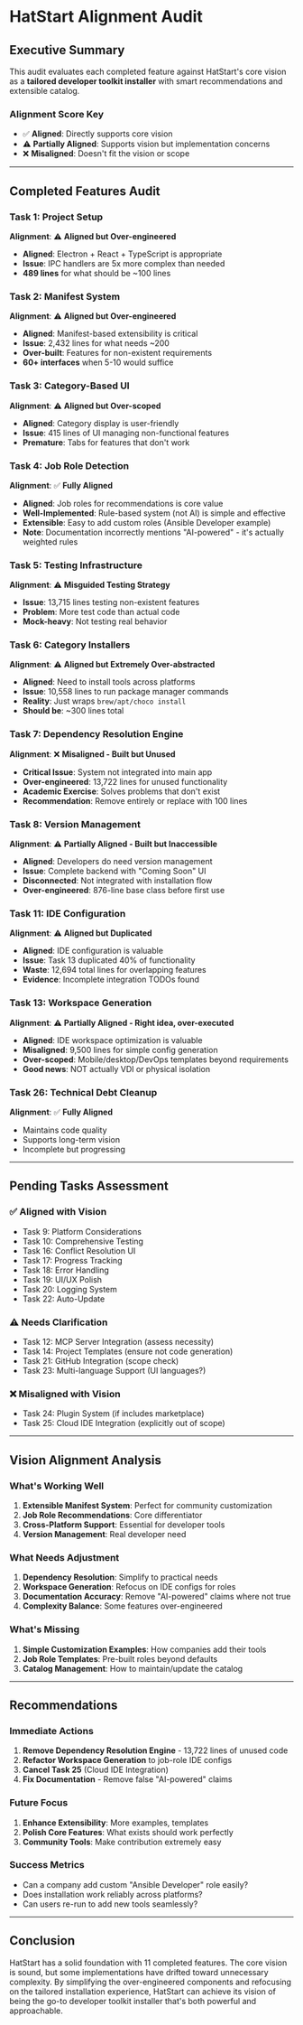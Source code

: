 # HatStart Alignment Audit

## Executive Summary

This audit evaluates each completed feature against HatStart's core vision as a **tailored developer toolkit installer** with smart recommendations and extensible catalog.

### Alignment Score Key
- ✅ **Aligned**: Directly supports core vision
- ⚠️ **Partially Aligned**: Supports vision but implementation concerns
- ❌ **Misaligned**: Doesn't fit the vision or scope

---

## Completed Features Audit

### Task 1: Project Setup
**Alignment**: ⚠️ **Aligned but Over-engineered**
- **Aligned**: Electron + React + TypeScript is appropriate
- **Issue**: IPC handlers are 5x more complex than needed
- **489 lines** for what should be ~100 lines

### Task 2: Manifest System  
**Alignment**: ⚠️ **Aligned but Over-engineered**
- **Aligned**: Manifest-based extensibility is critical
- **Issue**: 2,432 lines for what needs ~200
- **Over-built**: Features for non-existent requirements
- **60+ interfaces** when 5-10 would suffice

### Task 3: Category-Based UI
**Alignment**: ⚠️ **Aligned but Over-scoped**
- **Aligned**: Category display is user-friendly
- **Issue**: 415 lines of UI managing non-functional features
- **Premature**: Tabs for features that don't work

### Task 4: Job Role Detection
**Alignment**: ✅ **Fully Aligned**
- **Aligned**: Job roles for recommendations is core value
- **Well-Implemented**: Rule-based system (not AI) is simple and effective
- **Extensible**: Easy to add custom roles (Ansible Developer example)
- **Note**: Documentation incorrectly mentions "AI-powered" - it's actually weighted rules

### Task 5: Testing Infrastructure
**Alignment**: ⚠️ **Misguided Testing Strategy**
- **Issue**: 13,715 lines testing non-existent features
- **Problem**: More test code than actual code
- **Mock-heavy**: Not testing real behavior

### Task 6: Category Installers
**Alignment**: ⚠️ **Aligned but Extremely Over-abstracted**
- **Aligned**: Need to install tools across platforms
- **Issue**: 10,558 lines to run package manager commands
- **Reality**: Just wraps `brew/apt/choco install`
- **Should be**: ~300 lines total

### Task 7: Dependency Resolution Engine
**Alignment**: ❌ **Misaligned - Built but Unused**
- **Critical Issue**: System not integrated into main app
- **Over-engineered**: 13,722 lines for unused functionality
- **Academic Exercise**: Solves problems that don't exist
- **Recommendation**: Remove entirely or replace with 100 lines

### Task 8: Version Management
**Alignment**: ⚠️ **Partially Aligned - Built but Inaccessible**
- **Aligned**: Developers do need version management
- **Issue**: Complete backend with "Coming Soon" UI
- **Disconnected**: Not integrated with installation flow
- **Over-engineered**: 876-line base class before first use

### Task 11: IDE Configuration
**Alignment**: ⚠️ **Aligned but Duplicated**
- **Aligned**: IDE configuration is valuable
- **Issue**: Task 13 duplicated 40% of functionality
- **Waste**: 12,694 total lines for overlapping features
- **Evidence**: Incomplete integration TODOs found

### Task 13: Workspace Generation
**Alignment**: ⚠️ **Partially Aligned - Right idea, over-executed**
- **Aligned**: IDE workspace optimization is valuable
- **Misaligned**: 9,500 lines for simple config generation
- **Over-scoped**: Mobile/desktop/DevOps templates beyond requirements
- **Good news**: NOT actually VDI or physical isolation

### Task 26: Technical Debt Cleanup
**Alignment**: ✅ **Fully Aligned**
- Maintains code quality
- Supports long-term vision
- Incomplete but progressing

---

## Pending Tasks Assessment

### ✅ Aligned with Vision
- Task 9: Platform Considerations
- Task 10: Comprehensive Testing
- Task 16: Conflict Resolution UI
- Task 17: Progress Tracking
- Task 18: Error Handling
- Task 19: UI/UX Polish
- Task 20: Logging System
- Task 22: Auto-Update

### ⚠️ Needs Clarification
- Task 12: MCP Server Integration (assess necessity)
- Task 14: Project Templates (ensure not code generation)
- Task 21: GitHub Integration (scope check)
- Task 23: Multi-language Support (UI languages?)

### ❌ Misaligned with Vision
- Task 24: Plugin System (if includes marketplace)
- Task 25: Cloud IDE Integration (explicitly out of scope)

---

## Vision Alignment Analysis

### What's Working Well
1. **Extensible Manifest System**: Perfect for community customization
2. **Job Role Recommendations**: Core differentiator 
3. **Cross-Platform Support**: Essential for developer tools
4. **Version Management**: Real developer need

### What Needs Adjustment
1. **Dependency Resolution**: Simplify to practical needs
2. **Workspace Generation**: Refocus on IDE configs for roles
3. **Documentation Accuracy**: Remove "AI-powered" claims where not true
4. **Complexity Balance**: Some features over-engineered

### What's Missing
1. **Simple Customization Examples**: How companies add their tools
2. **Job Role Templates**: Pre-built roles beyond defaults
3. **Catalog Management**: How to maintain/update the catalog

---

## Recommendations

### Immediate Actions
1. **Remove Dependency Resolution Engine** - 13,722 lines of unused code
2. **Refactor Workspace Generation** to job-role IDE configs
3. **Cancel Task 25** (Cloud IDE Integration)
4. **Fix Documentation** - Remove false "AI-powered" claims

### Future Focus
1. **Enhance Extensibility**: More examples, templates
2. **Polish Core Features**: What exists should work perfectly
3. **Community Tools**: Make contribution extremely easy

### Success Metrics
- Can a company add custom "Ansible Developer" role easily?
- Does installation work reliably across platforms?
- Can users re-run to add new tools seamlessly?

---

## Conclusion

HatStart has a solid foundation with 11 completed features. The core vision is sound, but some implementations have drifted toward unnecessary complexity. By simplifying the over-engineered components and refocusing on the tailored installation experience, HatStart can achieve its vision of being the go-to developer toolkit installer that's both powerful and approachable.